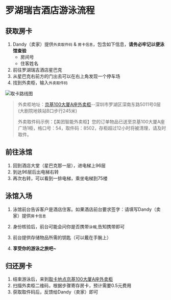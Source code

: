 # 罗湖瑞吉酒店游泳流程

## 获取房卡

1. Dandy（卖家）提供`外卖取件码` & `房卡信息`，包含如下信息，**请务必牢记以便泳馆查验**
   * 房间号
   * 住客姓名
2. 前往罗湖瑞吉酒店星巴克
3. 从星巴克右前方的门出去可以在右上角发现一个停车场
4. 找到外卖柜，输入`外卖取件码`

![取卡路线图](C:\Users\streamax\AppData\Roaming\Typora\typora-user-images\image-20250821202535132.png)

> 外卖柜地址：[京基100大厦A座外卖柜](https://www.amap.com/place/B0FFGWHCQ1)--深圳市罗湖区深南东路5011号0层(大剧院地铁站B口步行245米)
>
> 外卖取件码示例：【美团智能外卖柜】您的订单物品已送至京基100大厦A座广场1柜，格口号：54，取件码：8502，存柜超过12小时将被清理，请及时取件。

## 前往泳馆

1. 回到酒店大堂（星巴克那一层），进电梯上96层
2. 到达96层后出电梯右转
3. 再次右转，可以看到一排电梯，乘坐电梯到75楼

## 泳馆入场

1. 泳馆前台告诉客户是酒店住客。如果酒店前台要求签字：请填写Dandy（卖家）提供`房卡信息`

2. 身份核验后，前台可能会问你是否携带`泳帽`,告知携带即可

3. 前台提供存储物品所需的钥匙（可以戴在手腕上）

4. **享受你的游泳之旅吧~**

## 归还房卡

1. 结束游泳后，来到[取卡地点京基100大厦A座外卖柜](https://www.amap.com/place/B0FFGWHCQ1)
2. 扫描外卖柜二维码，根据步骤寄存房卡，预计需要0.5元费用
3. 获取取件码后，反馈给Dandy（卖家）即可
